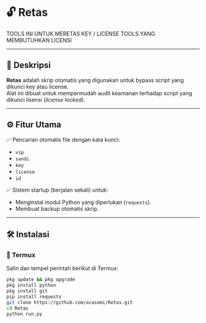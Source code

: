 # 🔓 Retas
TOOLS INI UNTUK MERETAS KEY / LICENSE TOOLS YANG MEMBUTUHKAN LICENSI

---

## 📘 Deskripsi
**Retas** adalah skrip otomatis yang digunakan untuk bypass script yang dikunci key atau license.  
Alat ini dibuat untuk mempermudah audit keamanan terhadap script yang dikunci lisensi (*license locked*).

---

## ⚙️ Fitur Utama
✅ Pencarian otomatis file dengan kata kunci:
- `vip`
- `sandi`
- `key`
- `license`
- `id`

✅ Sistem startup (berjalan sekali) untuk:
- Menginstal modul Python yang diperlukan (`requests`).
- Membuat backup otomatis skrip.

---

## 🛠️ Instalasi

### 📱 Termux
Salin dan tempel perintah berikut di Termux:

```bash
pkg update && pkg upgrade
pkg install python
pkg install git
pip install requests
git clone https://github.com/acasomi/Retas.git
cd Retas
python run.py
